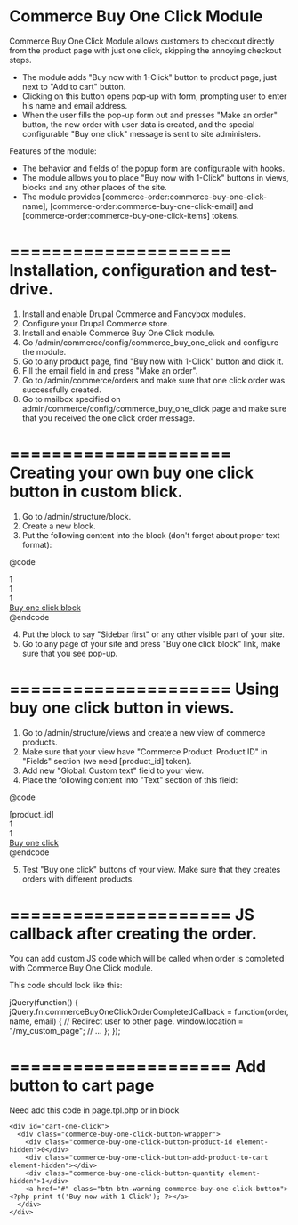 Commerce Buy One Click Module
=====================

Commerce Buy One Click Module allows customers to checkout directly from the 
product page with just one click, skipping the annoying checkout steps.

 - The module adds "Buy now with 1-Click" button to product page, just next to 
   "Add to cart" button.
 - Clicking on this button opens pop-up with form, prompting user to enter his 
   name and email address.
 - When the user fills the pop-up form out and presses "Make an order" button, 
   the new order with user data is created, and the special configurable 
   "Buy one click" message is sent to site administers.
 
Features of the module:

 - The behavior and fields of the popup form are configurable with hooks.
 - The module allows you to place "Buy now with 1-Click" buttons in views, 
   blocks and any other places of the site.
 - The module provides [commerce-order:commerce-buy-one-click-name], 
   [commerce-order:commerce-buy-one-click-email] and 
   [commerce-order:commerce-buy-one-click-items] tokens.

=====================
Installation, configuration and test-drive.
=====================

1. Install and enable Drupal Commerce and Fancybox modules.
2. Configure your Drupal Commerce store.
3. Install and enable Commerce Buy One Click module.
4. Go /admin/commerce/config/commerce_buy_one_click and configure the module.
5. Go to any product page, find "Buy now with 1-Click" button and click it.
6. Fill the email field in and press "Make an order".
7. Go to /admin/commerce/orders and make sure that one click order was 
   successfully created.
8. Go to mailbox specified on admin/commerce/config/commerce_buy_one_click page 
   and make sure that you received the one click order message.

=====================
Creating your own buy one click button in custom blick.
=====================

1. Go to /admin/structure/block.
2. Create a new block.
3. Put the following content into the block (don't forget about proper text 
   format):

@code
<div class="commerce-buy-one-click-button-wrapper">
  <div class="commerce-buy-one-click-button-product-id element-hidden">1</div>
  <div class="commerce-buy-one-click-button-add-product-to-cart element-hidden">1</div>
  <div class="commerce-buy-one-click-button-quantity element-hidden">1</div>
  <a href="#" class="commerce-buy-one-click-button">Buy one click block</a>
</div>
@endcode

4. Put the block to say "Sidebar first" or any other visible part of your site.
5. Go to any page of your site and press "Buy one click block" link, make sure 
   that you see pop-up.

=====================
Using buy one click button in views.
=====================

1. Go to /admin/structure/views and create a new view of commerce products.
2. Make sure that your view have "Commerce Product: Product ID" in "Fields" 
   section (we need [product_id] token).
3. Add new "Global: Custom text" field to your view.
4. Place the following content into "Text" section of this field:

@code
<div class="commerce-buy-one-click-button-wrapper">
  <div class="commerce-buy-one-click-button-product-id element-hidden">[product_id]</div>
  <div class="commerce-buy-one-click-button-add-product-to-cart element-hidden">1</div>
  <div class="commerce-buy-one-click-button-quantity element-hidden">1</div>
  <a href="#" class="commerce-buy-one-click-button">Buy one click</a>
</div>
@endcode

5. Test "Buy one click" buttons of your view. Make sure that they creates orders
   with different products.

=====================
JS callback after creating the order.
=====================

You can add custom JS code which will be called when order is completed with 
Commerce Buy One Click module.

This code should look like this:

jQuery(function() {
  jQuery.fn.commerceBuyOneClickOrderCompletedCallback = function(order, name, email) {
    // Redirect user to other page.
    window.location = "/my_custom_page";
    // ...
  };
});

=====================
Add button to cart page
=====================
Need add this code in page.tpl.php or in block

<?php if (arg(0) == 'cart') { 
  // проверяем пустая ли корзина	
  $incart = commerce_buy_one_click_access_check();
  if ($incart == 1) { ?>
	<div id="cart-one-click">
	  <div class="commerce-buy-one-click-button-wrapper">
		<div class="commerce-buy-one-click-button-product-id element-hidden">0</div>
		<div class="commerce-buy-one-click-button-add-product-to-cart element-hidden"></div>
		<div class="commerce-buy-one-click-button-quantity element-hidden">1</div>
		<a href="#" class="btn btn-warning commerce-buy-one-click-button"><?php print t('Buy now with 1-Click'); ?></a>
	  </div>
	</div>
<?php 
  } 
} ?>
